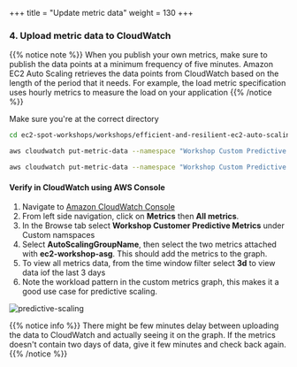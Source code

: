 +++
title = "Update metric data"
weight = 130
+++


### 4. Upload metric data to CloudWatch

{{% notice note %}}
When you publish your own metrics, make sure to publish the data points at a minimum frequency of five minutes. Amazon EC2 Auto Scaling retrieves the data points from CloudWatch based on the length of the period that it needs. For example, the load metric specification uses hourly metrics to measure the load on your application
{{% /notice %}}

Make sure you're at the correct directory

```bash
cd ec2-spot-workshops/workshops/efficient-and-resilient-ec2-auto-scaling
```

```bash
aws cloudwatch put-metric-data --namespace "Workshop Custom Predictive Metrics" --metric-data file://lab1/metric-instances.json
```

```bash
aws cloudwatch put-metric-data --namespace "Workshop Custom Predictive Metrics" --metric-data file://lab1/metric-cpu.json
```
#### Verify in CloudWatch using AWS Console

1. Navigate to [Amazon CloudWatch Console](https://console.aws.amazon.com/cloudwatch)
2. From left side navigation, click on **Metrics** then **All metrics**.
3. In the Browse tab select **Workshop Customer Predictive Metrics** under Custom namspaces
4. Select **AutoScalingGroupName**, then select the two metrics attached with **ec2-workshop-asg**. This should add the metrics to the graph.
5. To view all metrics data, from the time window filter select **3d** to view data iof the last 3 days
6. Note the workload pattern in the custom metrics graph, this makes it a good use case for predictive scaling.


![predictive-scaling](/images/efficient-and-resilient-ec2-auto-scaling/cloudwatch-custom-metrics-graph.png)

{{% notice info %}}
There might be few minutes delay between uploading the data to CloudWatch and actually seeing it on the graph. If the metrics doesn't contain two days of data, give it few minutes and check back again.
{{% /notice %}}